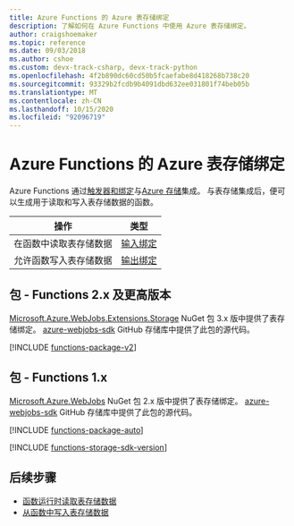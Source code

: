```yaml
---
title: Azure Functions 的 Azure 表存储绑定
description: 了解如何在 Azure Functions 中使用 Azure 表存储绑定。
author: craigshoemaker
ms.topic: reference
ms.date: 09/03/2018
ms.author: cshoe
ms.custom: devx-track-csharp, devx-track-python
ms.openlocfilehash: 4f2b890dc60cd50b5fcaefabe8d418268b738c20
ms.sourcegitcommit: 93329b2fcdb9b4091dbd632ee031801f74beb05b
ms.translationtype: MT
ms.contentlocale: zh-CN
ms.lasthandoff: 10/15/2020
ms.locfileid: "92096719"
---
```

# <a name="azure-table-storage-bindings-for-azure-functions"></a>Azure Functions 的 Azure 表存储绑定

Azure Functions 通过[触发器和绑定](./functions-triggers-bindings.md)与[Azure 存储](../storage/index.yml)集成。 与表存储集成后，便可以生成用于读取和写入表存储数据的函数。

| 操作 | 类型 |
|---------|---------|
| 在函数中读取表存储数据 | [输入绑定](./functions-bindings-storage-table-input.md) |
| 允许函数写入表存储数据 |[输出绑定](./functions-bindings-storage-table-output.md) |

## <a name="packages---functions-2x-and-higher"></a>包 - Functions 2.x 及更高版本

[Microsoft.Azure.WebJobs.Extensions.Storage](https://www.nuget.org/packages/Microsoft.Azure.WebJobs.Extensions.Storage) NuGet 包 3.x 版中提供了表存储绑定。 [azure-webjobs-sdk](https://github.com/Azure/azure-webjobs-sdk/tree/dev/src/Microsoft.Azure.WebJobs.Extensions.Storage/Tables) GitHub 存储库中提供了此包的源代码。

[!INCLUDE [functions-package-v2](../../includes/functions-package-v2.md)]

## <a name="packages---functions-1x"></a>包 - Functions 1.x

[Microsoft.Azure.WebJobs](https://www.nuget.org/packages/Microsoft.Azure.WebJobs) NuGet 包 2.x 版中提供了表存储绑定。 [azure-webjobs-sdk](https://github.com/Azure/azure-webjobs-sdk/tree/v2.x/src/Microsoft.Azure.WebJobs.Storage/Table) GitHub 存储库中提供了此包的源代码。

[!INCLUDE [functions-package-auto](../../includes/functions-package-auto.md)]

[!INCLUDE [functions-storage-sdk-version](../../includes/functions-storage-sdk-version.md)]

## <a name="next-steps"></a>后续步骤

- [函数运行时读取表存储数据](./functions-bindings-storage-table-input.md)
- [从函数中写入表存储数据](./functions-bindings-storage-table-output.md)
